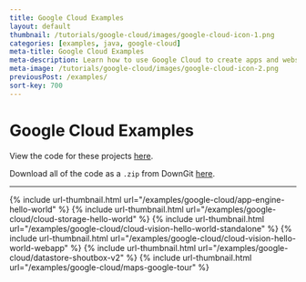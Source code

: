 ```yaml
---
title: Google Cloud Examples
layout: default
thumbnail: /tutorials/google-cloud/images/google-cloud-icon-1.png
categories: [examples, java, google-cloud]
meta-title: Google Cloud Examples
meta-description: Learn how to use Google Cloud to create apps and websites!
meta-image: /tutorials/google-cloud/images/google-cloud-icon-2.png
previousPost: /examples/
sort-key: 700
---
```


# Google Cloud Examples

View the code for these projects [here](https://github.com/KevinWorkman/HappyCoding/tree/gh-pages/examples/google-cloud/google-cloud-example-projects).

Download all of the code as a `.zip` from DownGit [here](https://downgit.github.io/#/home?url=https://github.com/KevinWorkman/HappyCoding/tree/gh-pages/examples/google-cloud/google-cloud-example-projects).

---

{% include url-thumbnail.html url="/examples/google-cloud/app-engine-hello-world" %}
{% include url-thumbnail.html url="/examples/google-cloud/cloud-storage-hello-world" %}
{% include url-thumbnail.html url="/examples/google-cloud/cloud-vision-hello-world-standalone" %}
{% include url-thumbnail.html url="/examples/google-cloud/cloud-vision-hello-world-webapp" %}
{% include url-thumbnail.html url="/examples/google-cloud/datastore-shoutbox-v2" %}
{% include url-thumbnail.html url="/examples/google-cloud/maps-google-tour" %}
